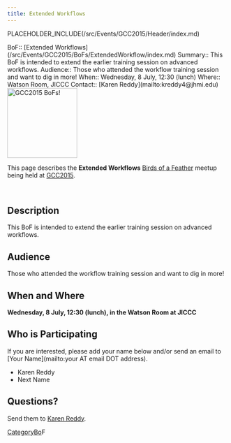 ```yaml
---
title: Extended Workflows
---
```

PLACEHOLDER_INCLUDE(/src/Events/GCC2015/Header/index.md)



<div class='dictbox'>
 BoF:: [Extended Workflows](/src/Events/GCC2015/BoFs/ExtendedWorkflow/index.md)
 Summary:: This BoF is intended to extend the earlier training session on advanced workflows.
 Audience:: Those who attended the workflow training session and want to dig in more!  
 When:: Wednesday, 8 July, 12:30 (lunch)
 Where:: Watson Room, JICCC
 Contact:: [Karen Reddy](mailto:kreddy4@jhmi.edu)
</div>

<div class='left'><a href='/src/Events/GCC2015/BoFs/index.md'><img src="/src/Images/Logos/GCC2015BoFs300.png" alt="GCC2015 BoFs!" width="160" /></a></div>

This page describes the **Extended Workflows** [Birds of a Feather](/src/Events/GCC2015/BoFs/index.md) meetup being held at [GCC2015](http://gcc2015.tsl.ac.uk/).

<br />

## Description

This BoF is intended to extend the earlier training session on advanced workflows.

## Audience

Those who attended the workflow training session and want to dig in more!

## When and Where

**Wednesday, 8 July, 12:30 (lunch), in the Watson Room at JICCC**
 
## Who is Participating

If you are interested, please add your name below and/or send an email to [Your Name](mailto:your AT email DOT address).

* Karen Reddy
* Next Name

## Questions?

Send them to [Karen Reddy](mailto:kreddy4@jhmi.edu).

[CategoryBo](/src/CategoryBo/index.md)F
